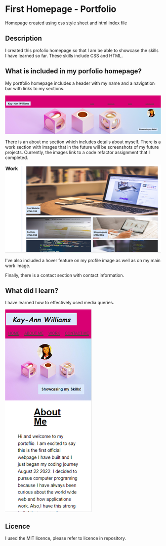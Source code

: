 # First Homepage - Portfolio
Homepage created using css style sheet and html index file

## Description
I created this profolio homepage so that I am be able to showcase the skills I have learned so far.
These skills include CSS and HTML. 

## What is included in my porfolio homepage?
My portfolio homepage includes a header with my name and a navigation bar with links to my sections.

**![Attached is a screenshot of the header section](./Images/header_screenshot.png)**

There is an about me section which includes details about myself. There is a work section with images that in the future will be screenshots of my future projects. Currently, the images link to a code refactor assignment that I completed. 

**![Attached is a screenshot of the work section](./Images/work%20section_Screenshot.png)**

I've also included a hover feature on my profile image as well as on my main work image. 

Finally, there is a contact section with contact information. 

## What did I learn?
I have learned how to effectively used media queries. 

**![Attached is a screenshot of the page viewed at 280px](./Images/mediaqueryscreenat280.png)**

## Licence
I used the MIT licence, please refer to licence in repository. 

